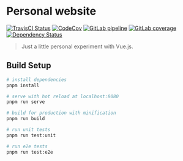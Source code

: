 # Personal website

[![TravisCI Status](https://travis-ci.org/binhonglee/binhonglee.github.io.svg?branch=dev)](https://travis-ci.org/binhonglee/binhonglee.github.io)
[![CodeCov](https://codecov.io/gh/binhonglee/binhonglee.github.io/branch/dev/graph/badge.svg)](https://codecov.io/gh/binhonglee/binhonglee.github.io)
[![GitLab pipeline](https://gitlab.com/binhonglee/binhonglee.gitlab.io/badges/dev/pipeline.svg)](https://gitlab.com/binhonglee/binhonglee.gitlab.io/commits/dev)
[![GitLab coverage](https://gitlab.com/binhonglee/binhonglee.gitlab.io/badges/dev/coverage.svg)](https://gitlab.com/binhonglee/binhonglee.gitlab.io/commits/dev)
[![Dependency Status](https://dependencyci.com/github/binhonglee/binhonglee.github.io/badge)](https://tidelift.com/subscriber/github/binhonglee/repositories/binhonglee.github.io)

> Just a little personal experiment with Vue.js.

## Build Setup

``` bash
# install dependencies
pnpm install

# serve with hot reload at localhost:8080
pnpm run serve

# build for production with minification
pnpm run build

# run unit tests
pnpm run test:unit

# run e2e tests
pnpm run test:e2e
```
